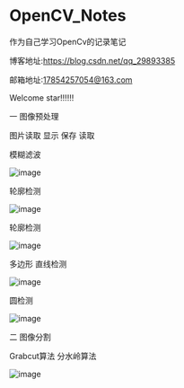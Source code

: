 # OpenCV_Notes
作为自己学习OpenCv的记录笔记

博客地址:https://blog.csdn.net/qq_29893385

邮箱地址:17854257054@163.com


Welcome star!!!!!!

一 图像预处理

图片读取 显示 保存 读取 

模糊滤波  

![image](https://github.com/RenDong3/OpenCV_Notes/blob/master/1_Image%20processing/output_images/3.png)

轮廓检测

![image](https://github.com/RenDong3/OpenCV_Notes/blob/master/1_Image%20processing/output_images/6.png)

轮廓检测

![image](https://github.com/RenDong3/OpenCV_Notes/blob/master/1_Image%20processing/output_images/7.png)

多边形 直线检测

![image](https://github.com/RenDong3/OpenCV_Notes/blob/master/1_Image%20processing/output_images/8.png)

圆检测

![image](https://github.com/RenDong3/OpenCV_Notes/blob/master/1_Image%20processing/output_images/10.png)

二 图像分割 

Grabcut算法  分水岭算法 

![image](https://github.com/RenDong3/OpenCV_Notes/blob/master/1_Image%20processing/output_images/10.png)
